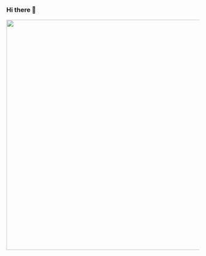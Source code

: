 ### Hi there 👋

<!--
**HYPERERVelocity/HYPERERVelocity** is a ✨ _special_ ✨ repository because its `README.md` (this file) appears on your GitHub profile.

Here are some ideas to get you started:

- 🔭 I’m currently working on ...
- 🌱 I’m currently learning ... 
- 👯 I’m looking to collaborate on ...
- 🤔 I’m looking for help with ...
- 💬 Ask me about ...
- 📫 How to reach me: ...
- 😄 Pronouns: ...
- ⚡ Fun fact: ...
-->
<a href="https://stats.hyochan.dev/en/stats/HYPERERVelocity"><img src="https://stats.hyochan.dev/api/github-stats?login=HYPERERVelocity" width="600" /></a>
